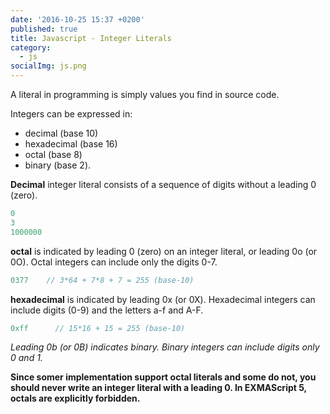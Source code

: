 ```yaml
---
date: '2016-10-25 15:37 +0200'
published: true
title: Javascript - Integer Literals
category:
  - js
socialImg: js.png
---
```

A literal in programming is simply values you find in source code. 

Integers can be expressed in:
* decimal (base 10) 
* hexadecimal (base 16) 
* octal (base 8)
* binary (base 2).

**Decimal** integer literal consists of a sequence of digits without a leading 0 (zero).

```javascript
0
3
1000000
```

**octal** is indicated by leading 0 (zero) on an integer literal, or leading 0o (or 0O). Octal integers can include only the digits 0-7.

```javascript
0377	// 3*64 + 7*8 + 7 = 255 (base-10)
```

 **hexadecimal** is indicated by leading 0x (or 0X). Hexadecimal integers can include digits (0-9) and the letters a-f and A-F.

```javascript
0xff	  // 15*16 + 15 = 255 (base-10)
```

*Leading 0b (or 0B) indicates binary. Binary integers can include digits only 0 and 1.*

**Since somer implementation support octal literals and some do not, you should never write an integer literal with a leading 0. In EXMAScript 5, octals are explicitly forbidden.**

